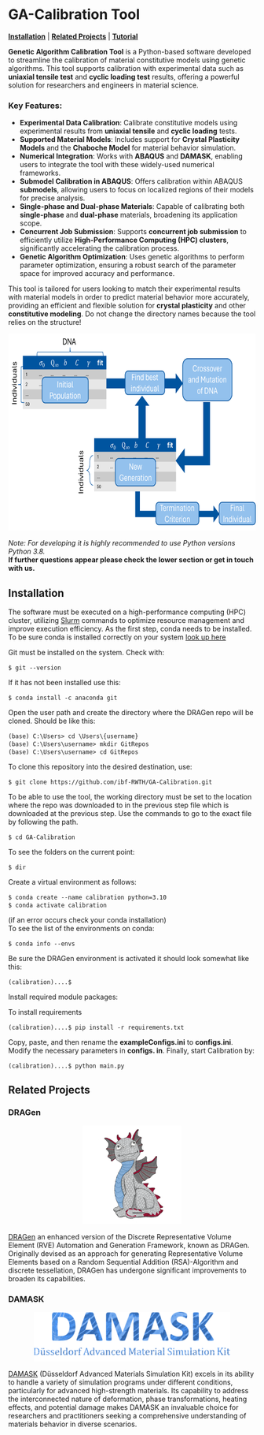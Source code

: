 <h1> GA-Calibration Tool </h1>

<!--## Overview-->
<!--![logo](docs/GUI.PNG)-->

 [**Installation**](#Installation)
| [**Related Projects**](#Related-Projects)
| [**Tutorial**](Tutorial)


**Genetic Algorithm Calibration Tool** is a Python-based software developed to streamline the calibration of material constitutive models using genetic algorithms. This tool supports calibration with experimental data such as **uniaxial tensile test** and **cyclic loading test** results, offering a powerful solution for researchers and engineers in material science.
### Key Features:
- **Experimental Data Calibration**: Calibrate constitutive models using experimental results from **uniaxial tensile** and **cyclic loading** tests.
- **Supported Material Models**: Includes support for **Crystal Plasticity Models** and the **Chaboche Model** for material behavior simulation.
- **Numerical Integration**: Works with **ABAQUS** and **DAMASK**, enabling users to integrate the tool with these widely-used numerical frameworks.
- **Submodel Calibration in ABAQUS**: Offers calibration within ABAQUS **submodels**, allowing users to focus on localized regions of their models for precise analysis.
- **Single-phase and Dual-phase Materials**: Capable of calibrating both **single-phase** and **dual-phase** materials, broadening its application scope.
- **Concurrent Job Submission**: Supports **concurrent job submission** to efficiently utilize **High-Performance Computing (HPC) clusters**, significantly accelerating the calibration process.
- **Genetic Algorithm Optimization**: Uses genetic algorithms to perform parameter optimization, ensuring a robust search of the parameter space for improved accuracy and performance.

This tool is tailored for users looking to match their experimental results with material models in order to predict material behavior more accurately, providing an efficient and flexible solution for **crystal plasticity** and other **constitutive modeling**.
Do not change the directory names because the tool relies on the structure!
<p align="left"><img src="docs/GA_logo.png" height="400" alt=""> </img></p>

_Note: For developing it is highly recommended to use Python versions Python 3.8._<br>
**If further questions appear please check the lower section or get in touch with us.**


## Installation
The software must be executed on a high-performance computing (HPC) cluster, utilizing [Slurm](https://slurm.schedmd.com/quickstart.html) commands to optimize resource management and improve execution efficiency.
As the first step, conda needs to be installed.
To be sure conda is installed correctly on your system [look up here](https://docs.conda.io/projects/conda/en/latest/user-guide/install/index.html)<br>

Git must be installed on the system. Check with:
```
$ git --version
```
If it has not been installed use this:
```
$ conda install -c anaconda git
```
Open the user path and create the directory where the DRAGen repo will be cloned.
Should be like this:
```
(base) C:\Users> cd \Users\{username}
(base) C:\Users\username> mkdir GitRepos
(base) C:\Users\username> cd GitRepos
```
To clone this repository into the desired destination, use:<br>
```
$ git clone https://github.com/ibf-RWTH/GA-Calibration.git
```
To be able to use the tool, the working directory must be set to the location where the repo was downloaded to in the previous step file which is downloaded at the previous step.
Use the commands to go to the exact file by following the path.
```
$ cd GA-Calibration
```
To see the folders on the current point:
```
$ dir
```
Create a virtual environment as follows:<br>
```
$ conda create --name calibration python=3.10
$ conda activate calibration
```
(if an error occurs check your conda installation)<br>
To see the list of the environments on conda:
```
$ conda info --envs
```
Be sure the DRAGen environment is activated it should look somewhat like this:<br>
```
(calibration)....$
```
Install required module packages:

To install requirements
```
(calibration)....$ pip install -r requirements.txt
```

Copy, paste, and then rename the **exampleConfigs.ini** to **configs.ini**. Modify the necessary parameters in **configs. in**. Finally, start Calibration by:<br>
```
(calibration)....$ python main.py
```

## Related Projects

### DRAGen
<p align="center"><img src="docs/DRAGen_logo.png" height="200" alt="DRAGen logo"> </img></p>

[DRAGen](https://github.com/ibf-RWTH/DRAGen) an enhanced version of the Discrete Representative Volume Element (RVE) Automation and Generation Framework, known as DRAGen. Originally devised as an approach for generating Representative Volume Elements based on a Random Sequential Addition (RSA)-Algorithm and discrete tessellation, DRAGen has undergone significant improvements to broaden its capabilities.



### DAMASK
<p align="center"><img src="docs/DAMASK_banner.png" height="100" alt="DAMASK banner"> </img></p>

[DAMASK](https://damask.mpie.de/index.html) (Düsseldorf Advanced Materials Simulation Kit) excels in its ability to handle a variety of simulation programs under different conditions, particularly for advanced high-strength materials. Its capability to address the interconnected nature of deformation, phase transformations, heating effects, and potential damage makes DAMASK an invaluable choice for researchers and practitioners seeking a comprehensive understanding of materials behavior in diverse scenarios.










